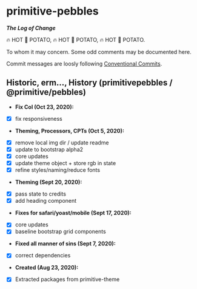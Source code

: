 # primitive-pebbles

***The Log of Change***

 🔥️ HOT 🥔 POTATO,  🔥️ HOT 🥔 POTATO,  🔥️ HOT 🥔 POTATO.

To whom it may concern. Some odd comments may be documented here.

Commit messages are loosly following [Conventional Commits](https://conventionalcommits.org).

## Historic, erm..., History (primitivepebbles / @primitive/pebbles)

- **Fix Col (Oct 23, 2020):**
- [x] fix responsiveness
- **Theming, Processors, CPTs (Oct 5, 2020):**
- [x] remove local img dir / update readme
- [x] update to bootstrap alpha2
- [x] core updates
- [x] update theme object + store rgb in state
- [x] refine styles/naming/reduce fonts
- **Theming (Sept 20, 2020):**
- [x] pass state to credits
- [x] add heading component
- **Fixes for safari/yoast/mobile (Sept 17, 2020):**
- [x] core updates
- [x] baseline bootstrap grid components
- **Fixed all manner of sins (Sept 7, 2020):**
- [x] correct dependencies
- **Created (Aug 23, 2020):**
- [x] Extracted packages from primitive-theme
